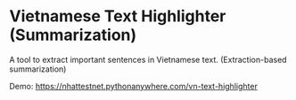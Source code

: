 # Vietnamese Text Highlighter (Summarization)

A tool to extract important sentences in Vietnamese text. (Extraction-based summarization)

Demo: https://nhattestnet.pythonanywhere.com/vn-text-highlighter
